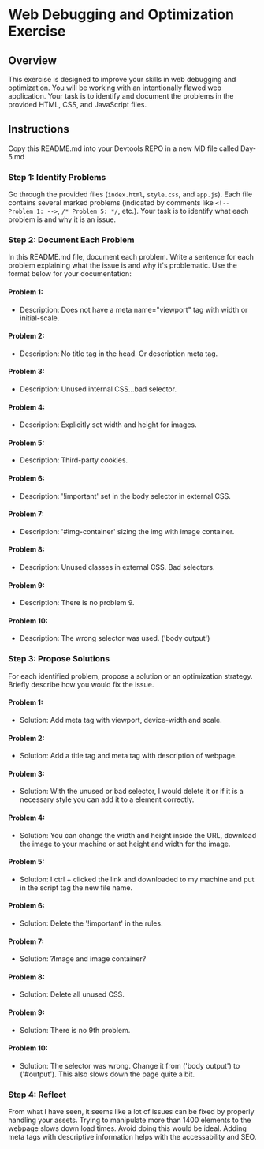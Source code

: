 # Web Debugging and Optimization Exercise

## Overview

This exercise is designed to improve your skills in web debugging and optimization. You will be working with an intentionally flawed web application. Your task is to identify and document the problems in the provided HTML, CSS, and JavaScript files.

## Instructions

Copy this README.md into your Devtools REPO in a new MD file called Day-5.md

### Step 1: Identify Problems

Go through the provided files (`index.html`, `style.css`, and `app.js`). Each file contains several marked problems (indicated by comments like `<!-- Problem 1: -->`, `/* Problem 5: */`, etc.). Your task is to identify what each problem is and why it is an issue.

### Step 2: Document Each Problem

In this README.md file, document each problem. Write a sentence for each problem explaining what the issue is and why it's problematic. Use the format below for your documentation:

#### Problem 1:

- Description: Does not have a meta name="viewport" tag with width or initial-scale.

#### Problem 2:

- Description: No title tag in the head. Or description meta tag. 

#### Problem 3:

- Description: Unused internal CSS...bad selector.

#### Problem 4:

- Description: Explicitly set width and height for images. 

#### Problem 5:

- Description: Third-party cookies. 

#### Problem 6:

- Description: '!important' set in the body selector in external CSS.

#### Problem 7:

- Description: '#img-container' sizing the img with image container.  

#### Problem 8:

- Description: Unused classes in external CSS. Bad selectors. 

#### Problem 9:

- Description: There is no problem 9. 

#### Problem 10:

- Description: The wrong selector was used. ('body output')

### Step 3: Propose Solutions

For each identified problem, propose a solution or an optimization strategy. Briefly describe how you would fix the issue.

#### Problem 1:

- Solution: Add meta tag with viewport, device-width and scale.

#### Problem 2:

- Solution: Add a title tag and meta tag with description of webpage.

#### Problem 3:

- Solution: With the unused or bad selector, I would delete it or if it is a necessary style you can add it to a element correctly. 

#### Problem 4:

- Solution: You can change the width and height inside the URL, download the image to your machine or set height and width for the image. 

#### Problem 5:

- Solution: I ctrl + clicked the link and downloaded to my machine and put in the script tag the new file name. 

#### Problem 6:

- Solution: Delete the '!important' in the rules. 

#### Problem 7:

- Solution: ?Image and image container?

#### Problem 8:

- Solution: Delete all unused CSS. 

#### Problem 9:

- Solution: There is no 9th problem. 

#### Problem 10:

- Solution: The selector was wrong. Change it from ('body output') to ('#output'). This also slows down the page quite a bit. 


### Step 4: Reflect

From what I have seen, it seems like a lot of issues can be fixed by properly handling your assets. Trying to manipulate more than 1400 elements to the webpage slows down load times. Avoid doing this would be ideal. Adding meta tags with descriptive information helps with the accessability and SEO.  

